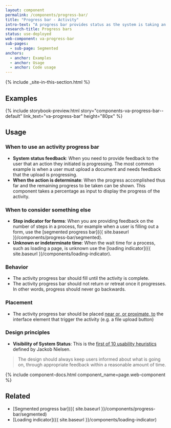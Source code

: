 ```yaml
---
layout: component
permalink: /components/progress-bar/
title: "Progress bar - Activity"
intro-text: "A progress bar provides status as the system is taking an action on behalf of the user."
research-title: Progress bars
status: use-deployed
web-component: va-progress-bar
sub-pages:
  - sub-page: Segmented
anchors:
  - anchor: Examples
  - anchor: Usage
  - anchor: Code usage
---
```


{% include _site-in-this-section.html %}

## Examples

{% include storybook-preview.html story="components-va-progress-bar--default" link_text="va-progress-bar" height="80px" %}

## Usage

### When to use an activity progress bar

* **System status feedback**: When you need to provide feedback to the user that an action they initiated is progressing. The most common example is when a user must upload a document and needs feedback that the upload is progressing.
* **When the action is determinate**:  When the progress accomplished thus far and the remaining progress to be taken can be shown. This component takes a percentage as input to display the progress of the activity.

### When to consider something else

* **Step indicator for forms**: When you are providing feedback on the number of steps in a process, for example when a user is filling out a form, use the [segmented progress bar]({{ site.baseurl }}/components/progress-bar/segmented). 
* **Unknown or indeterminate time**: When the wait time for a process, such as loading a page, is unknown use the [loading indicator]({{ site.baseurl }}/components/loading-indicator). 

### Behavior

* The activity progress bar should fill until the activity is complete.
* The activity progress bar should not return or retreat once it progresses. In other words, progress should never go backwards.

### Placement

* The activity progress bar should be placed [near or, or proximate, to](https://lawsofux.com/law-of-proximity/) the interface element that trigger the activity (e.g. a file upload button) 

### Design principles

* **Visibility of System Status**: This is the [first of 10 usability heuristics](https://www.nngroup.com/articles/visibility-system-status/) defined by Jackob Nielsen. 

> The design should always keep users informed about what is going on, through appropriate feedback within a reasonable amount of time.

{% include component-docs.html component_name=page.web-component %}

## Related

* [Segmented progress bar]({{ site.baseurl }}/components/progress-bar/segmented)
* [Loading indicator]({{ site.baseurl }}/components/loading-indicator)